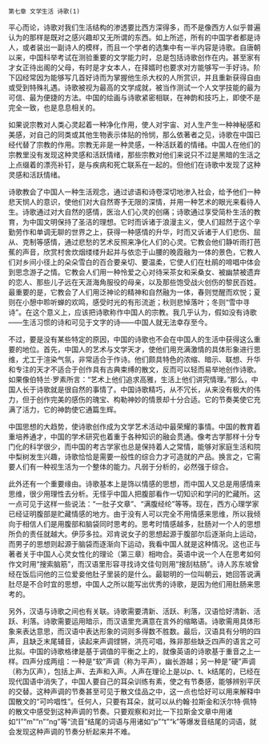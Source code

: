     第七章 文学生活 诗歌(1) 

   平心而论，诗歌对我们生活结构的渗透要比西方深得多，而不是像西方人似乎普遍认为的那样是既对之感兴趣却又无所谓的东西。如上所述，所有的中国学者都是诗人，或者装出一副诗人的模样，而且一个学者的选集中有一半内容是诗歌。自唐朝以来，中国科举考试在测验重要的文学能力时，总是包括诗歌创作在内。甚至家有才女正待出阁的父母，有时是才女本人，在择婿时也要求对方能够写一手好诗。阶下囚经常因为能够写几首好诗而为掌握他生杀大权的人所赏识，并且重新获得自由或受到特殊礼遇。诗歌被视为最高的文学成就，被当作测试一个人文学技能的最为可信、最为便捷的方法。中国的绘画与诗歌紧密相联，在神韵和技巧上，即使不是完全一致，也是息息相关的。

   如果说宗教对人类心灵起着一种净化作用，使人对宇宙、对人生产生一种神秘感和美感，对自己的同类或其他生物表示体贴的怜悯，那么依著者之见，诗歌在中国已经代替了宗教的作用。宗教无非是一种灵感，一种活跃着的情绪。中国人在他们的宗教里没有发现这种灵感和活跃情绪，那些宗教对他们来说只不过是黑暗的生活之上点缀着的漂亮补钉，是与疾病和死亡联系在一起的。但他们在诗歌中发现了这种灵感和活跃情绪。

   诗歌教会了中国人一种生活观念，通过谚语和诗卷深切地渗入社会，给予他们一种悲天悯人的意识，使他们对大自然寄予无限的深情，并用一种艺术的眼光来看待人生。诗歌通过对大自然的感情，医治人们心灵的创痛；诗歌通过享受简朴生活的教育，为中国文明保持了圣洁的理想。它时而诉诸于浪漫主义，使人们超然于这个辛勤劳作和单调无聊的世界之上，获得一种感情的升华，时而又诉诸于人们悲伤、屈从、克制等感情，通过悲愁的艺术反照来净化人们的心灵。它教会他们静听雨打芭蕉的声音，欣赏村舍炊烟缕缕升起并与依恋于山腰的晚霞融为一体的景色，它教人们对乡间小径上的朵朵雪白的百合要亲切、要温柔，它使人们在杜鹃的啼唱中体会到思念游子之情。它教会人们用一种怜爱之心对待采茶女和采桑女、被幽禁被遗弃的恋人、那些儿子远在天涯海角服役的母亲，以及那些饱受战火创伤的黎民百姓。最重要的是，它教会了人们用泛神论的精神和自然融为一体，春则觉醒而欢悦；夏则在小憩中聆听蝉的欢鸣，感受时光的有形流逝；秋则悲悼落叶；冬则“雪中寻诗”。在这个意义上，应该把诗歌称作中国人的宗教。我几乎认为，假如没有诗歌——生活习惯的诗和可见于文字的诗——中国人就无法幸存至今。

   不过，要是没有某些特定的原因，中国的诗歌也不会在中国人的生活中获得这么重要的地位。首先，中国人的艺术与文学天才，使他们用充满激情的具体形象进行思维，尤工于渲染气氛，非常适合于作诗。他们颇具特色的浓缩、暗示、联想、升华和专注的天才不适合于创作具有古典束缚的散文，反而可以轻而易举地创作诗歌。如果像伯特兰·罗素所言：“艺术上他们追求高雅，生活上他们讲究情理。”那么，中国人长于诗歌就是很自然的事情了。中国诗歌精巧，从不冗长，从来没有极大的伟力，但于创作完美的感伤的瑰宝、构勒神妙的情景却十分合适。它的节奏美使它充满了活力，它的神韵使它通篇生辉。

   中国思想的大趋势，使诗歌创作成为文学艺术活动中最荣耀的事情。中国的教育着重培养通才，中国的学术研究也着重于各种知识的融会贯通。像考古学那样十分专门化的科学很少，而中国的考古学家也总是保持着人之常情，能够对家庭生活和院中梨树发生兴趣，诗歌恰恰是需要一般性的综合力才可造就的产品。换言之，它需要人们有一种视生活为一个整体的能力。凡弱于分析的，必然强于综合。

   此外还有一个重要缘由。诗歌基本上是饰以情感的思想，而中国人又总是用感情来思维，很少用理性去分析。无怪乎中国人把腹部看作一切知识和学问的贮藏所。这一点可见于这样一些说法：“一肚子文章”、“满腹经纶”等等。现在，西方心理学家已经证明腹部是贮藏情感的地方。由于没有人可以完全不用情感来思维，所以我倾向于相信人们是用腹部和脑袋同时思考的。思考时情感越多，肚肠对一个人的思想所负的责任就越大。伊莎多拉。邓肯说女子的思想起源于腹部尔后逐渐向上运动，而男子的思想则起源于脑袋而逐渐向下运动，我看中国人就是这种情况。这也正与著者关于中国人心灵女性化的理论（第三章）相吻合。英语中说一个人在思考如何作文时用“搜索脑筋”，而汉语里形容寻找诗文佳句则用“搜刮枯肠”。诗人苏东坡曾经在饭后问他的三位爱妾他肚子里装的是什么。最聪明的一位叫朝云，她回答说满肚尽是不合时宜的思想，中国人之所以能写出优秀的诗歌，是因为他们用肚肠来思考的。

   另外，汉语与诗歌之间也有关联。诗歌需要清新、活跃、利落，汉语恰好清新、活跃、利落。诗歌需要运用暗示，而汉语里充满意在言外的缩略语。诗歌需用具体形象来表达意思，而汉语中表达形象的词则多得数不胜数。最后，汉语具有分明的四声，且缺乏末尾辅音，读起来声调铿锵，洪亮可唱，殊非那些缺乏四声的语言之可比拟。中国的诗歌格律是基于调值的平衡之上的，就像英语的诗歌基于重音之上一样。四声分成两组：一种是“软”声调（称为平声），幽长游越；另一种是“硬”声调（称为仄声），包括上声、去声和入声。人声在理论上是以p、t、k结尾的，已经在现代国语中消失了，中国人要自己的耳朵训练有素，使之有节奏感，能够辨别平厌的交替。这种声调的节奏甚至可见于散文佳品之中，这一点也恰好可以用来解释中国散文的“可吟唱性”。任何人，只要有耳朵，就可以从约翰·拉斯金和沃尔特·佩特的散文中感受到这种声调的节奏。只要观察和对比一下拉斯金文章中用诸如“I”“m”“n”“ng”等“流音”结尾的词语与用诸如“p”“t”“k”等爆发音结尾的词语，就会发现这种声调的节奏分析起来并不难。

